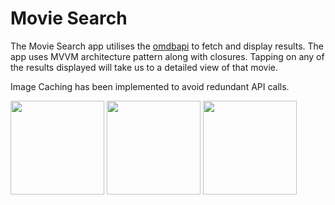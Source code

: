 # Movie Search

The Movie Search app utilises the [omdbapi](https://www.omdbapi.com/) to fetch and display results. The app uses MVVM architecture pattern along with closures. Tapping on any of the results displayed will take us to a detailed view of that movie.

Image Caching has been implemented to avoid redundant API calls.

<p float="left">
<img src="https://user-images.githubusercontent.com/17732307/196083082-bb12b0d9-4d2f-43e3-8736-6b0633604eed.png" width="150">
<img src="https://user-images.githubusercontent.com/17732307/196081285-67bf0832-a84e-4a2d-9faa-3f849f212406.png" width="150">
<img src="https://user-images.githubusercontent.com/17732307/196081299-2bb2ed82-73c5-44c7-b780-dba74c29ce3e.png" width="150">
</p>

